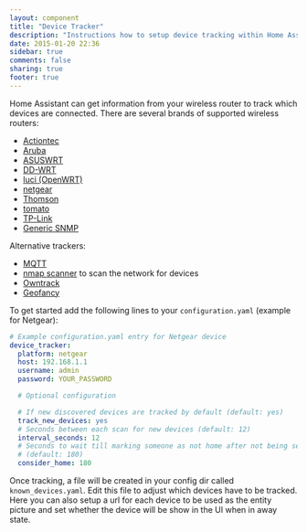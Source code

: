 ```yaml
---
layout: component
title: "Device Tracker"
description: "Instructions how to setup device tracking within Home Assistant."
date: 2015-01-20 22:36
sidebar: true
comments: false
sharing: true
footer: true
---
```


Home Assistant can get information from your wireless router to track which devices are connected. There are several brands of supported wireless routers:

- [Actiontec](/components/device_tracker.actiontec.html)
- [Aruba](/components/device_tracker.aruba.html)
- [ASUSWRT](/components/device_tracker.asuswrt.html)
- [DD-WRT](/components/device_tracker.ddwrt.html)
- [luci (OpenWRT)](/components/device_tracker.luci.html)
- [netgear](/components/device_tracker.netgear.html)
- [Thomson](/components/device_tracker.thomson.html)
- [tomato](/components/device_tracker.tomato.html)
- [TP-Link](/components/device_tracker.tplink.html)
- [Generic SNMP](/components/device_tracker.snmp.html)

Alternative trackers:

- [MQTT](/components/device_tracker.mqtt.html)
- [nmap scanner](/components/device_tracker.nmap_scanner.html) to scan the network for devices
- [Owntrack](/components/device_tracker.owntracks.html)
- [Geofancy](/components/device_tracker.geofancy.html)

To get started add the following lines to your `configuration.yaml` (example for Netgear):

```yaml
# Example configuration.yaml entry for Netgear device
device_tracker:
  platform: netgear
  host: 192.168.1.1
  username: admin
  password: YOUR_PASSWORD

  # Optional configuration

  # If new discovered devices are tracked by default (default: yes)
  track_new_devices: yes
  # Seconds between each scan for new devices (default: 12)
  interval_seconds: 12
  # Seconds to wait till marking someone as not home after not being seen
  # (default: 180)
  consider_home: 180
```

Once tracking, a file will be created in your config dir called `known_devices.yaml`. Edit this file to adjust which devices have to be tracked. Here you can also setup a url for each device to be used as the entity picture and set whether the device will be show in the UI when in away state.
